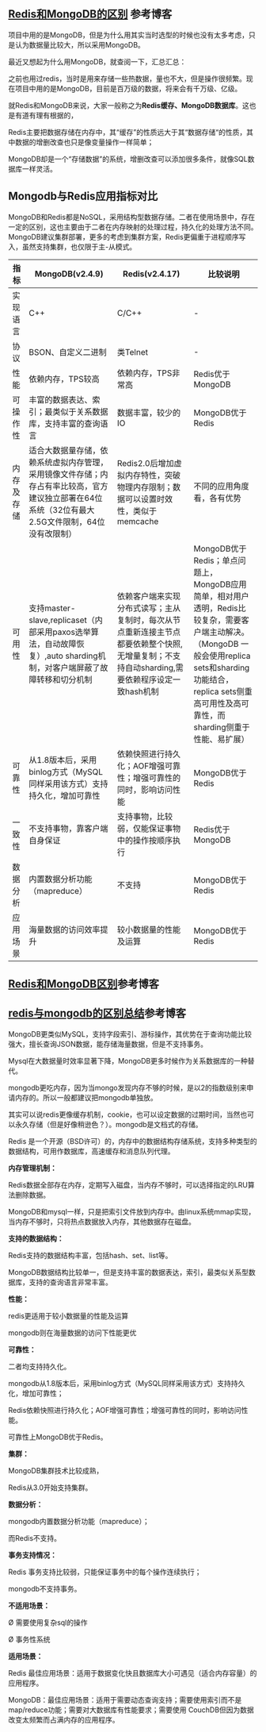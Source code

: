 ## [Redis和MongoDB的区别](https://www.cnblogs.com/java-spring/p/9488227.html) 参考博客

项目中用的是MongoDB，但是为什么用其实当时选型的时候也没有太多考虑，只是认为数据量比较大，所以采用MongoDB。

最近又想起为什么用MongoDB，就查阅一下，汇总汇总：

之前也用过redis，当时是用来存储一些热数据，量也不大，但是操作很频繁。现在项目中用的是MongoDB，目前是百万级的数据，将来会有千万级、亿级。

就Redis和MongoDB来说，大家一般称之为**Redis缓存、MongoDB数据库**。这也是有道有理有根据的，

Redis主要把数据存储在内存中，其“缓存”的性质远大于其“数据存储“的性质，其中数据的增删改查也只是像变量操作一样简单；

MongoDB却是一个“存储数据”的系统，增删改查可以添加很多条件，就像SQL数据库一样灵活。

## Mongodb与Redis应用指标对比

MongoDB和Redis都是NoSQL，采用结构型数据存储。二者在使用场景中，存在一定的区别，这也主要由于二者在内存映射的处理过程，持久化的处理方法不同。MongoDB建议集群部署，更多的考虑到集群方案，Redis更偏重于进程顺序写入，虽然支持集群，也仅限于主-从模式。

| 指标       | MongoDB(v2.4.9)                                              | Redis(v2.4.17)                                               | 比较说明                                                     |
| ---------- | ------------------------------------------------------------ | ------------------------------------------------------------ | ------------------------------------------------------------ |
| 实现语言   | C++                                                          | C/C++                                                        | -                                                            |
| 协议       | BSON、自定义二进制                                           | 类Telnet                                                     | -                                                            |
| 性能       | 依赖内存，TPS较高                                            | 依赖内存，TPS非常高                                          | Redis优于MongoDB                                             |
| 可操作性   | 丰富的数据表达、索引；最类似于关系数据库，支持丰富的查询语言 | 数据丰富，较少的IO                                           | MongoDB优于Redis                                             |
| 内存及存储 | 适合大数据量存储，依赖系统虚拟内存管理，采用镜像文件存储；内存占有率比较高，官方建议独立部署在64位系统（32位有最大2.5G文件限制，64位没有改限制） | Redis2.0后增加虚拟内存特性，突破物理内存限制；数据可以设置时效性，类似于memcache | 不同的应用角度看，各有优势                                   |
| 可用性     | 支持master-slave,replicaset（内部采用paxos选举算法，自动故障恢复）,auto sharding机制，对客户端屏蔽了故障转移和切分机制 | 依赖客户端来实现分布式读写；主从复制时，每次从节点重新连接主节点都要依赖整个快照,无增量复制；不支持自动sharding,需要依赖程序设定一致hash机制 | MongoDB优于Redis；单点问题上，MongoDB应用简单，相对用户透明，Redis比较复杂，需要客户端主动解决。（MongoDB 一般会使用replica sets和sharding功能结合，replica sets侧重高可用性及高可靠性，而sharding侧重于性能、易扩展） |
| 可靠性     | 从1.8版本后，采用binlog方式（MySQL同样采用该方式）支持持久化，增加可靠性 | 依赖快照进行持久化；AOF增强可靠性；增强可靠性的同时，影响访问性能 | MongoDB优于Redis                                             |
| 一致性     | 不支持事物，靠客户端自身保证                                 | 支持事物，比较弱，仅能保证事物中的操作按顺序执行             | Redis优于MongoDB                                             |
| 数据分析   | 内置数据分析功能（mapreduce）                                | 不支持                                                       | MongoDB优于Redis                                             |
| 应用场景   | 海量数据的访问效率提升                                       | 较小数据量的性能及运算                                       | MongoDB优于Redis                                             |







## [Redis和MongoDB区别](https://www.cnblogs.com/fengqiang626/p/11465401.html)参考博客



## [redis与mongodb的区别总结]( https://www.jb51.net/article/163807.htm)参考博客

MongoDB更类似MySQL，支持字段索引、游标操作，其优势在于查询功能比较强大，擅长查询JSON数据，能存储海量数据，但是不支持事务。

Mysql在大数据量时效率显著下降，MongoDB更多时候作为关系数据库的一种替代。

mongodb更吃内存，因为当mongo发现内存不够的时候，是以2的指数级别来申请内存的。所以一般都建议把mongodb单独放。

其实可以说redis更像缓存机制，cookie，也可以设定数据的过期时间，当然也可以永久存储（但是好像稍逊色？）。mongodb是文档式的存储。

Redis 是一个开源（BSD许可）的，内存中的数据结构存储系统，支持多种类型的数据结构，可用作数据库，高速缓存和消息队列代理。

**内存管理机制：**

Redis数据全部存在内存，定期写入磁盘，当内存不够时，可以选择指定的LRU算法删除数据。

MongoDB和mysql一样，只是把索引文件放到内存中。由linux系统mmap实现，当内存不够时，只将热点数据放入内存，其他数据存在磁盘。

**支持的数据结构：**

Redis支持的数据结构丰富，包括hash、set、list等。

MongoDB数据结构比较单一，但是支持丰富的数据表达，索引，最类似关系型数据库，支持的查询语言非常丰富。

**性能：**

redis更适用于较小数据量的性能及运算

mongodb则在海量数据的访问下性能更优

**可靠性：**

二者均支持持久化。

mongodb从1.8版本后，采用binlog方式（MySQL同样采用该方式）支持持久化，增加可靠性；

Redis依赖快照进行持久化；AOF增强可靠性；增强可靠性的同时，影响访问性能。

可靠性上MongoDB优于Redis。

**集群：**

MongoDB集群技术比较成熟，

Redis从3.0开始支持集群。

**数据分析：**

mongodb内置数据分析功能（mapreduce）；

而Redis不支持。

**事务支持情况：**

Redis 事务支持比较弱，只能保证事务中的每个操作连续执行；

mongodb不支持事务。

**不适用场景：**

Ø 需要使用复杂sql的操作

Ø 事务性系统

**适用场景：**

Redis 最佳应用场景：适用于数据变化快且数据库大小可遇见（适合内存容量）的应用程序。

MongoDB：最佳应用场景：适用于需要动态查询支持；需要使用索引而不是 map/reduce功能；需要对大数据库有性能要求；需要使用 CouchDB但因为数据改变太频繁而占满内存的应用程序。